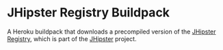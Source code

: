 JHipster Registry Buildpack
=========================

A Heroku buildpack that downloads a precompiled version of the [JHipster Registry](https://github.com/jhipster/jhipster-registry), which is part of
the [JHipster](https://www.jhipster.tech/) project.
